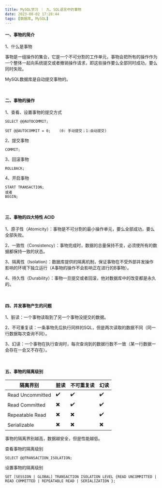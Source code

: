 ```yaml
---
title: MySQL学习 ｜ 九、SQL语言中的事物
date: 2023-08-02 17:28:44
tags: [数据库, MySQL]
---
```

#### **一、事物的简介**‍‍

1、什么是事物

事物是一组操作的集合，它是一个不可分割的工作单元，事物会把所有的操作作为一个整体一起向系统提交或者撤销操作请求，即这些操作要么全部同时成功，要么同时失败。

MySQL数据库是自动提交事物的。‍‍‍‍

  </br>

#### **二、事物的操作**

1、查看、设置事物的提交方式

```
SELECT @@AUTOCOMMIT;

SET @@AUTOCOMMIT = 0;    (0: 手动提交；1:自动提交)
```

2、提交事物‍

```
COMMIT;
```


3、回滚事物

```
ROLLBACK;
```

4、开启事物

```
START TRANSACTION;
或者
BEGIN;
```

  </br>

#### **三、事物的四大特性 ACID**‍‍‍

1、原子性（Atomicity）：事物是不可分割的最小操作单元，要么全部成功，要么全部失败。‍‍

2、一致性（Consistency）：事物完成时，数据的总量保持不变，必须使所有的数据都保持一致的状态。‍

3、隔离性（Isolation）：数据库提供的隔离机制，保证事物在不受外部并发操作影响的环境下独立运行（A事物的操作不会影响正在进行的B事物）。

4、持久性（Durability）：事物一旦提交或者回滚，他对数据库中的改变都是永久的。

</br>

#### **四、并发事物产生的问题**‍

1、脏读：一个事物读取到了另一个事物没提交的数据。‍‍

2、不可重复读：一条事物先后执行同样的SQL，但是两次读取的数据不同（同一行数据每次查询不同）。‍‍‍‍‍

3、幻读：一个事物在执行查询时，每次查询到的数据行数不一致（某一行数据一会存在一会又不存在）。‍


</br>

#### **五、事物的隔离级别**

| 隔离界别         | 脏读 | 不可重复读 | 幻读 |
| ---------------- | ---- | ---- | ---------- |
| Read Uncommitted | ✔️    | ✔️    | ✔️          |
| Read Committed   | ✖️    | ✔️    | ✔️          |
| Repeatable Read  | ✖️    | ✖️    | ✔️          |
| Serializable     | ✖️    | ✖️    | ✖️          |

事物的隔离界别越高，数据越安全，但是性能越低。



查看事物的隔离级别

```
SELECT @@TRANSACTION_ISOLATION;
```

设置事物的隔离级别

```
SET [SESSION | GLOBAL] TRANSACTION ISOLATION LEVEL {READ UNCOMMITTED | READ COMMITTED | REPEATABLE READ | SERIALIZATION };
```